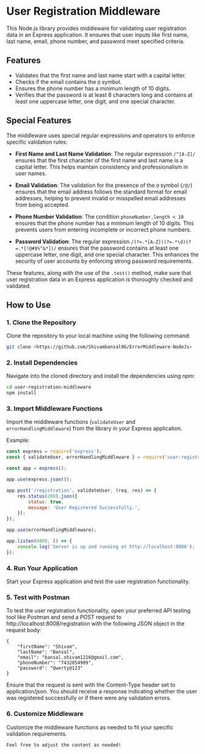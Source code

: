 # User Registration Middleware

This Node.js library provides middleware for validating user registration data in an Express application. It ensures that user inputs like first name, last name, email, phone number, and password meet specified criteria.

## Features

- Validates that the first name and last name start with a capital letter.
- Checks if the email contains the `@` symbol.
- Ensures the phone number has a minimum length of 10 digits.
- Verifies that the password is at least 8 characters long and contains at least one uppercase letter, one digit, and one special character.

## Special Features

The middleware uses special regular expressions and operators to enforce specific validation rules:

- **First Name and Last Name Validation**: The regular expression `/^[A-Z]/` ensures that the first character of the first name and last name is a capital letter. This helps maintain consistency and professionalism in user names.

- **Email Validation**: The validation for the presence of the `@` symbol (`/@/`) ensures that the email address follows the standard format for email addresses, helping to prevent invalid or misspelled email addresses from being accepted.

- **Phone Number Validation**: The condition `phoneNumber.length < 10` ensures that the phone number has a minimum length of 10 digits. This prevents users from entering incomplete or incorrect phone numbers.

- **Password Validation**: The regular expression `/(?=.*[A-Z])(?=.*\d)(?=.*[!@#$%^&*])/` ensures that the password contains at least one uppercase letter, one digit, and one special character. This enhances the security of user accounts by enforcing strong password requirements.

These features, along with the use of the `.test()` method, make sure that user registration data in an Express application is thoroughly checked and validated.

## How to Use

### 1. Clone the Repository

Clone the repository to your local machine using the following command:

```bash
git clone <https://github.com/Shivambansal96/ErrorMiddleware-NodeJs>
```

### 2. Install Dependencies

Navigate into the cloned directory and install the dependencies using npm:

```bash
cd user-registration-middleware
npm install
```

### 3. Import Middleware Functions

Import the middleware functions (`validateUser` and `errorHandlingMiddleware`) from the library in your Express application.

Example:

```javascript
const express = require('express');
const { validateUser, errorHandlingMiddleware } = require('user-registration-middleware');

const app = express();

app.use(express.json());

app.post('/registration', validateUser, (req, res) => {
    res.status(200).json({
        status: true,
        message: 'User Registered Successfully.',
    });
});

app.use(errorHandlingMiddleware);

app.listen(8008, () => {
    console.log('Server is up and running at http://localhost:8008');
});
```

### 4. Run Your Application

Start your Express application and test the user registration functionality.


### 5. Test with Postman
To test the user registration functionality, open your preferred API testing tool like Postman and send a POST request to http://localhost:8008/registration with the following JSON object in the request body:

```
{
    "firstName": "Shivam",
    "lastName": "Bansal",
    "email": "bansal.shivam1216@gmail.com",
    "phoneNumber": "7432854909",
    "password": "Qwerty@123"
}

```

Ensure that the request is sent with the Content-Type header set to application/json. You should receive a response indicating whether the user was registered successfully or if there were any validation errors.

### 6. Customize Middleware

Customize the middleware functions as needed to fit your specific validation requirements.
```
Feel free to adjust the content as needed!
```

